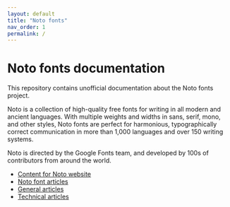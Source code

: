 ```yaml
---
layout: default
title: "Noto fonts"
nav_order: 1
permalink: /
---
```

# Noto fonts documentation

This repository contains unofficial documentation about the Noto fonts project.

Noto is a collection of high-quality free fonts for writing in all modern and ancient languages. With multiple weights and widths in sans, serif, mono, and other styles, Noto fonts are perfect for harmonious, typographically correct communication in more than 1,000 languages and over 150 writing systems.

Noto is directed by the Google Fonts team, and developed by 100s of contributors from around the world.

- [Content for Noto website](website/)
- [Noto font articles](specimen/)
- [General articles](general/)
- [Technical articles](technical/)
